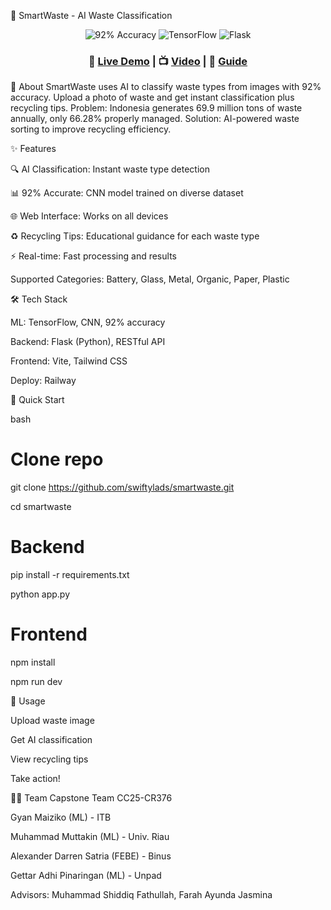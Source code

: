 🌱 SmartWaste - AI Waste Classification
<div align="center">
  <img src="https://img.shields.io/badge/Accuracy-92%25-brightgreen?style=for-the-badge" alt="92% Accuracy">
  <img src="https://img.shields.io/badge/Tech-TensorFlow-orange?style=for-the-badge" alt="TensorFlow">
  <img src="https://img.shields.io/badge/Framework-Flask-blue?style=for-the-badge" alt="Flask">
  <h3>🚀 <a href="https://smartwaste-production.up.railway.app/">Live Demo</a> | 📺 <a href="https://youtu.be/rVB8Yr3x0TY">Video</a> | 📖 <a href="https://shorturl.at/QeVzK">Guide</a></h3>
</div>

🎯 About
SmartWaste uses AI to classify waste types from images with 92% accuracy. Upload a photo of waste and get instant classification plus recycling tips.
Problem: Indonesia generates 69.9 million tons of waste annually, only 66.28% properly managed.
Solution: AI-powered waste sorting to improve recycling efficiency.

✨ Features

🔍 AI Classification: Instant waste type detection

📊 92% Accurate: CNN model trained on diverse dataset

🌐 Web Interface: Works on all devices

♻️ Recycling Tips: Educational guidance for each waste type

⚡ Real-time: Fast processing and results

Supported Categories: Battery, Glass, Metal, Organic, Paper, Plastic

🛠️ Tech Stack

ML: TensorFlow, CNN, 92% accuracy

Backend: Flask (Python), RESTful API

Frontend: Vite, Tailwind CSS

Deploy: Railway

🚀 Quick Start

bash
# Clone repo
git clone https://github.com/swiftylads/smartwaste.git

cd smartwaste

# Backend
pip install -r requirements.txt

python app.py

# Frontend
npm install

npm run dev

📱 Usage

Upload waste image

Get AI classification

View recycling tips

Take action!

👨‍💻 Team
Capstone Team CC25-CR376

Gyan Maiziko (ML) - ITB

Muhammad Muttakin (ML) - Univ. Riau

Alexander Darren Satria (FEBE) - Binus

Gettar Adhi Pinaringan (ML) - Unpad

Advisors: Muhammad Shiddiq Fathullah, Farah Ayunda Jasmina
